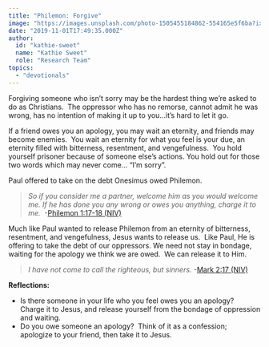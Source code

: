 ```yaml
---
title: "Philemon: Forgive"
image: "https://images.unsplash.com/photo-1505455184862-554165e5f6ba?ixlib=rb-1.2.1&q=85&fm=jpg&crop=entropy&cs=srgb&ixid=eyJhcHBfaWQiOjk2NjF9"
date: "2019-11-01T17:49:35.000Z"
author:
  id: "kathie-sweet"
  name: "Kathie Sweet"
  role: "Research Team"
topics:
  - "devotionals"
---
```

Forgiving someone who isn’t sorry may be the hardest thing we’re asked to do as Christians.  The oppressor who has no remorse, cannot admit he was wrong, has no intention of making it up to you...it’s hard to let it go. 

If a friend owes you an apology, you may wait an eternity, and friends may become enemies.  You wait an eternity for what you feel is your due, an eternity filled with bitterness, resentment, and vengefulness.  You hold yourself prisoner because of someone else’s actions.  You hold out for those two words which may never come… “I’m sorry”. 

Paul offered to take on the debt Onesimus owed Philemon.
> _So if you consider me a partner, welcome him as you would welcome me. If he has done you any wrong or owes you anything, charge it to me._  -[Philemon 1:17-18 (NIV)][1]

Much like Paul wanted to release Philemon from an eternity of bitterness, resentment, and vengefulness, Jesus wants to release us.  Like Paul, He is offering to take the debt of our oppressors.  We need not stay in bondage, waiting for the apology we think we are owed.  We can release it to Him.

> _I have not come to call the righteous, but sinners._ -[Mark 2:17 (NIV)][2]

**Reflections:** 
* Is there someone in your life who you feel owes you an apology?  Charge it to Jesus, and release yourself from the bondage of oppression and waiting. 
* Do you owe someone an apology?  Think of it as a confession; apologize to your friend, then take it to Jesus. 

[1]: https://my.bible.com/bible/111/PHM.1.17-18.NIV
[2]: https://my.bible.com/bible/111/MRK.2.17.NIV